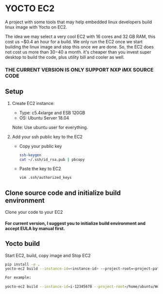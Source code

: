 # YOCTO EC2

A project with some tools that may help embedded linux developers build linux image with Yocto on EC2.

The idea we may select a very cool EC2 with 16 cores and 32 GB RAM, this cost us ~$0.4 an hour for a build. We only run the EC2 once we start building the linux image and stop this once we are done. So, the EC2 does not cost us more than $30-$40 a month. it's cheaper than you invest super desktop to build the code, plus utility bill and cooler as well.

### THE CURRENT VERSION IS ONLY SUPPORT NXP iMX SOURCE CODE

## Setup
1. Create EC2 instance: 
    - Type: c5.4xlarge and ESB 120GB
    - OS: Ubuntu Server 18.04
    
    Note: Use ubuntu user for everything.

2. Add your ssh public key to the EC2

    - Copy your public key
        ```bash
        ssh-keygen
        cat ~/.ssh/id_rsa.pub | pbcopy
        ```
    - Paste the key to EC2
        ```bash
        vim .ssh/authorized_keys
        ```

## Clone source code and initialize build environment

Clone your code to your EC2

#### For current version, I suggest you to initialize build environment and accept EULA by manual first.

## Yocto build

Start EC2, build, copy image and Stop EC2

```bash
pip install -e .
yocto-ec2 build --instance-id=<instance-id> --project-root=<project-path> --DISTRO=<distro> --MACHINE=<machine> --IMAGE=<image>

For example:
 
yocto-ec2 build --instance-id=i-12345678 --project-root=/home/ubuntu/Workspace/iMX6ULEVK/ --DISTRO=fsl-imx-fb --MACHINE=imx6ulevk --IMAGE=core-image-base
```
